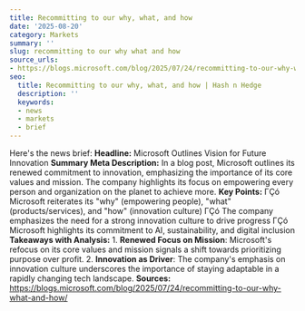 ```yaml
---
title: Recommitting to our why, what, and how
date: '2025-08-20'
category: Markets
summary: ''
slug: recommitting to our why what and how
source_urls:
- https://blogs.microsoft.com/blog/2025/07/24/recommitting-to-our-why-what-and-how/
seo:
  title: Recommitting to our why, what, and how | Hash n Hedge
  description: ''
  keywords:
  - news
  - markets
  - brief
---
```


Here's the news brief:  **Headline:** Microsoft Outlines Vision for Future Innovation  **Summary Meta Description:** In a blog post, Microsoft outlines its renewed commitment to innovation, emphasizing the importance of its core values and mission. The company highlights its focus on empowering every person and organization on the planet to achieve more.  **Key Points:**  ΓÇó Microsoft reiterates its "why" (empowering people), "what" (products/services), and "how" (innovation culture) ΓÇó The company emphasizes the need for a strong innovation culture to drive progress ΓÇó Microsoft highlights its commitment to AI, sustainability, and digital inclusion  **Takeaways with Analysis:**  1. **Renewed Focus on Mission**: Microsoft's refocus on its core values and mission signals a shift towards prioritizing purpose over profit. 2. **Innovation as Driver**: The company's emphasis on innovation culture underscores the importance of staying adaptable in a rapidly changing tech landscape.  **Sources:** https://blogs.microsoft.com/blog/2025/07/24/recommitting-to-our-why-what-and-how/ 

